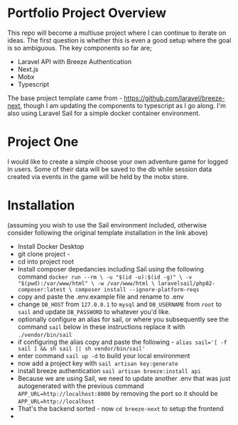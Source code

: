 # Portfolio Project Overview

This repo will become a multiuse project where I can continue to iterate on ideas.  The first question is whether this is even a good setup where the goal is so ambiguous.  The key components so far are;

- Laravel API with Breeze Authentication
- Next.js
- Mobx
- Typescript

The base project template came from - https://github.com/laravel/breeze-next, though I am updating the components to typescript as I go along.  I'm also using Laravel Sail for a simple docker container environment.

# Project One

I would like to create a simple choose your own adventure game for logged in users.  Some of their data will be saved to the db while session data created via events in the game will be held by the mobx store.

# Installation
(assuming you wish to use the Sail environment included, otherwise consider following the original template installation in the link above)

- Install Docker Desktop
- git clone project - 
- cd into project root
- Install composer depedancies including Sail using the following command
`docker run --rm \
    -u "$(id -u):$(id -g)" \
    -v "$(pwd):/var/www/html" \
    -w /var/www/html \
    laravelsail/php82-composer:latest \
    composer install --ignore-platform-reqs`
- copy and paste the .env.example file and rename to .env
- change `DB_HOST` from `127.0.0.1` to `mysql` and `DB_USERNAME` from `root` to `sail` and update `DB_PASSWORD` to whatever you'd like.
- optionally configure an alias for sail, or where you subsequently see the command `sail` below in these instructions replace it with `./vendor/bin/sail`
- if configuring the alias copy and paste the following - `alias sail='[ -f sail ] && sh sail || sh vendor/bin/sail'`
- enter command `sail up -d` to build your local environment
- now add a project key with `sail artisan key:generate`
- install breeze authentication `sail artisan breeze:install api`
- Because we are using Sail, we need to update another .env that was just autogenerated with the previous command `APP_URL=http://localhost:8000` by removing the port so it should be `APP_URL=http://localhost`
- That's the backend sorted - now `cd breeze-next` to setup the frontend
- 
